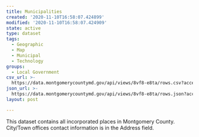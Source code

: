 ```yaml
---
title: Municipalities
created: '2020-11-10T16:58:07.424899'
modified: '2020-11-10T16:58:07.424909'
state: active
type: dataset
tags:
  - Geographic
  - Map
  - Municipal
  - Technology
groups:
  - Local Government
csv_url: >-
  https://data.montgomerycountymd.gov/api/views/8vf8-e8ta/rows.csv?accessType=DOWNLOAD
json_url: >-
  https://data.montgomerycountymd.gov/api/views/8vf8-e8ta/rows.json?accessType=DOWNLOAD
layout: post

---
```

This dataset contains all incorporated places in Montgomery County. City/Town offices contact information is in the Address field.
